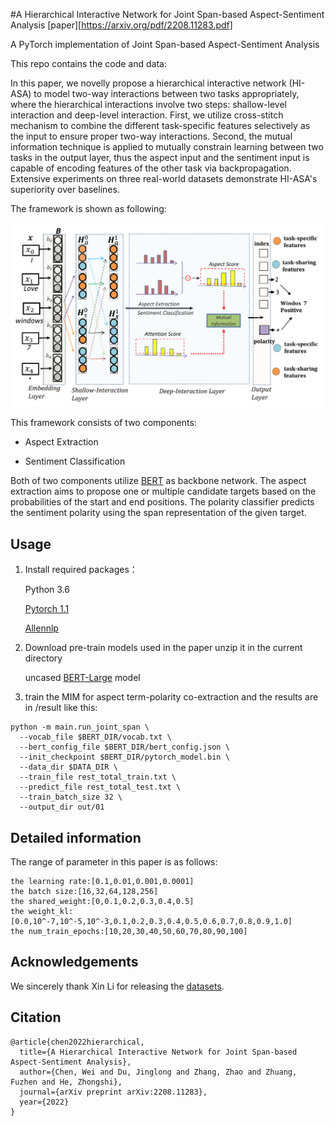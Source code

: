 #A Hierarchical Interactive Network for Joint Span-based Aspect-Sentiment Analysis [paper][https://arxiv.org/pdf/2208.11283.pdf]

A PyTorch implementation of Joint Span-based Aspect-Sentiment Analysis

This repo contains the code and data:

In this paper, we novelly propose a hierarchical interactive network (HI-ASA) to model two-way interactions between two tasks appropriately, where the hierarchical interactions involve two steps: shallow-level interaction and deep-level interaction. First, we utilize cross-stitch mechanism to combine the different task-specific features selectively as the input to ensure proper two-way interactions. Second, the mutual information technique is applied to mutually constrain learning between two tasks in the output layer, thus the aspect input and the sentiment input is capable of encoding features of the other task via backpropagation. Extensive experiments on three real-world datasets demonstrate HI-ASA's superiority over baselines. 

The framework is shown as following:

<p>
<img src="image/model.pdf" width="500" hight="400">
</p>



This framework consists of two components:

- Aspect Extraction

- Sentiment Classification

Both of two components utilize [BERT](https://github.com/huggingface/pytorch-pretrained-BERT) as backbone network. The aspect extraction aims to propose one or multiple candidate targets based on the probabilities of the start and end positions. The polarity classifier predicts the sentiment polarity using the span representation of the given target.

## Usage
1. Install required packages：

      Python 3.6

      [Pytorch 1.1](https://pytorch.org/)

      [Allennlp](https://allennlp.org/)

2. Download pre-train models used in the paper unzip it in the current directory

    uncased [BERT-Large](https://drive.google.com/file/d/13I0Gj7v8lYhW5Hwmp5kxm3CTlzWZuok2/view?usp=sharing) model
3. train the MIM for aspect term-polarity co-extraction and the results are in /result like this:
```shell
python -m main.run_joint_span \
  --vocab_file $BERT_DIR/vocab.txt \
  --bert_config_file $BERT_DIR/bert_config.json \
  --init_checkpoint $BERT_DIR/pytorch_model.bin \
  --data_dir $DATA_DIR \
  --train_file rest_total_train.txt \
  --predict_file rest_total_test.txt \
  --train_batch_size 32 \
  --output_dir out/01
```
## Detailed information

The range of parameter in this paper is as follows:

```
the learning rate:[0.1,0.01,0.001,0.0001]
the batch size:[16,32,64,128,256]
the shared_weight:[0,0.1,0.2,0.3,0.4,0.5]
the weight_kl:[0.0,10^-7,10^-5,10^-3,0.1,0.2,0.3,0.4,0.5,0.6,0.7,0.8,0.9,1.0]
the num_train_epochs:[10,20,30,40,50,60,70,80,90,100]
```

## Acknowledgements
We sincerely thank Xin Li for releasing the [datasets](https://github.com/lixin4ever/E2E-TBSA).

## Citation

```
@article{chen2022hierarchical,
  title={A Hierarchical Interactive Network for Joint Span-based Aspect-Sentiment Analysis},
  author={Chen, Wei and Du, Jinglong and Zhang, Zhao and Zhuang, Fuzhen and He, Zhongshi},
  journal={arXiv preprint arXiv:2208.11283},
  year={2022}
}
```
